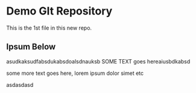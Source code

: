 # Demo GIt Repository

This is the 1st file in this new repo.

## Ipsum Below

asudkaksudfabsdukabsdoalsdnauksb SOME TEXT goes hereaiusbdkabsd

some more text goes here, lorem ipsum dolor simet etc

asdasdasd 

